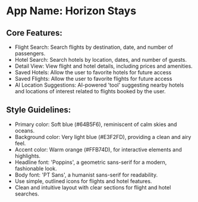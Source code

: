 # **App Name**: Horizon Stays

## Core Features:

- Flight Search: Search flights by destination, date, and number of passengers.
- Hotel Search: Search hotels by location, dates, and number of guests.
- Detail View: View flight and hotel details, including prices and amenities.
- Saved Hotels: Allow the user to favorite hotels for future access
- Saved Flights: Allow the user to favorite flights for future access
- AI Location Suggestions: AI-powered 'tool' suggesting nearby hotels and locations of interest related to flights booked by the user.

## Style Guidelines:

- Primary color: Soft blue (#64B5F6), reminiscent of calm skies and oceans.
- Background color: Very light blue (#E3F2FD), providing a clean and airy feel.
- Accent color: Warm orange (#FFB74D), for interactive elements and highlights.
- Headline font: 'Poppins', a geometric sans-serif for a modern, fashionable look.
- Body font: 'PT Sans', a humanist sans-serif for readability.
- Use simple, outlined icons for flights and hotel features.
- Clean and intuitive layout with clear sections for flight and hotel searches.